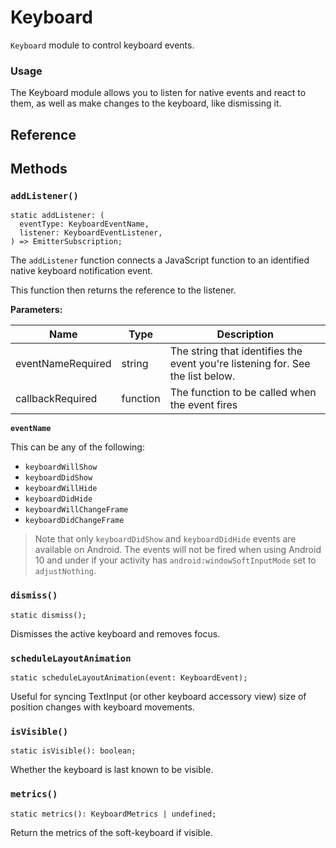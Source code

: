 # Keyboard

`Keyboard` module to control keyboard events.

### Usage

The Keyboard module allows you to listen for native events and react to them, as well as make changes to the keyboard, like dismissing it.

## Reference

## Methods

### `addListener()`

```
static addListener: (
  eventType: KeyboardEventName,
  listener: KeyboardEventListener,
) => EmitterSubscription;
```

The `addListener` function connects a JavaScript function to an identified native keyboard notification event.

This function then returns the reference to the listener.

**Parameters:**

|Name|Type|Description|
|-|-|-|
|eventNameRequired|string|The string that identifies the event you're listening for. See the list below.|
|callbackRequired|function|The function to be called when the event fires|

**`eventName`**

This can be any of the following:

* `keyboardWillShow`
* `keyboardDidShow`
* `keyboardWillHide`
* `keyboardDidHide`
* `keyboardWillChangeFrame`
* `keyboardDidChangeFrame`

> Note that only `keyboardDidShow` and `keyboardDidHide` events are available on Android. The events will not be fired when using Android 10 and under if your activity has `android:windowSoftInputMode` set to `adjustNothing`.

### `dismiss()`

```
static dismiss();
```

Dismisses the active keyboard and removes focus.

### `scheduleLayoutAnimation`

```
static scheduleLayoutAnimation(event: KeyboardEvent);
```

Useful for syncing TextInput (or other keyboard accessory view) size of position changes with keyboard movements.

### `isVisible()`

```
static isVisible(): boolean;
```

Whether the keyboard is last known to be visible.

### `metrics()`

```
static metrics(): KeyboardMetrics | undefined;
```

Return the metrics of the soft-keyboard if visible.
